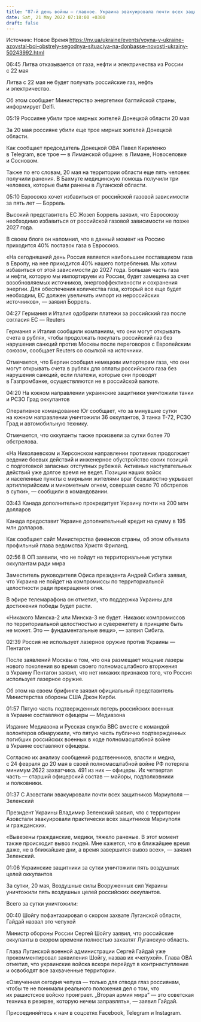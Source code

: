 ```yaml
---
title: "87-й день войны — главное. Украина эвакуировала почти всех защитников с Азовстали и не пойдет на территориальные уступки России"
date: Sat, 21 May 2022 07:18:00 +0300
draft: false
---
```

Источник: Новое Время https://nv.ua/ukraine/events/voyna-v-ukraine-azovstal-boi-obstrely-segodnya-situaciya-na-donbasse-novosti-ukrainy-50243992.html


06:45 Литва отказывается от газа, нефти и электричества из России с 22 мая

Литва с 22 мая не будет получать российские газ, нефть и электричество.



Об этом сообщает Министерство энергетики балтийской страны, информирует Delfi.

05:19 Россияне убили трое мирных жителей Донецкой области 20 мая

За 20 мая россияне убили еще трое мирных жителей Донецкой области.

Как сообщает председатель Донецкой ОВА Павел Кириленко в Telegram, все трое — в Лиманской общине: в Лимане, Новоселовке и Сосновом.

Также по его словам, 20 мая на территории области еще пять человек получили ранения. В Бахмуте медицинскую помощь получили три человека, которые были ранены в Луганской области.

05:10 Евросоюз хочет избавиться от российской газовой зависимости за пять лет — Боррель

Высокий представитель ЕС Жозеп Боррель заявил, что Евросоюзу необходимо избавиться от российской газовой зависимости не позже 2027 года.

В своем блоге он напомнил, что в данный момент на Россию приходится 40% поставок газа в Евросоюз.

«На сегодняшний день Россия является наибольшим поставщиком газа в Европу, на нее приходится 40% нашего потребления. Мы хотим избавиться от этой зависимости до 2027 года. Большая часть газа и нефти, которую мы импортируем из России, будет замещена за счет возобновляемых источников, энергоэффективности и сохранения энергии. Для обеспечения количества газа, который все еще будет необходим, ЕС должен увеличить импорт из нероссийских источников», — заявил Боррель.

04:27 Германия и Италия одобрили платежи за российский газ после согласия ЕС — Reuters

Германия и Италия сообщили компаниям, что они могут открывать счета в рублях, чтобы продолжать покупать российский газ без нарушения санкций против Москвы после переговоров с Европейским союзом, сообщает Reuters со ссылкой на источники.



Отмечается, что Берлин сообщил немецким импортерам газа, что они могут открывать счета в рублях для оплаты российского газа без нарушения санкций, если платежи, которые они проводят в Газпромбанке, осуществляются не в российской валюте.

04:20 На южном направлении украинские защитники уничтожили танки и РСЗО Град оккупантов

Оперативное командование Юг сообщает, что за минувшие сутки на южном направлении уничтожили 36 оккупантов, 3 танка Т-72, РСЗО Град и автомобильную технику.

Отмечается, что оккупанты также произвели за сутки более 70 обстрелова.

«На Николаевском и Херсонском направлении противник продолжает ведение боевых действий и инженерное обустройство своих позиций с подготовкой запасных отступных рубежей. Активных наступательных действий уже долгое время не ведет. Позиции наших войск и населенные пункты с мирными жителями враг безжалостно укрывает артиллерийским и минометным огнем, совершая около 70 обстрелов в сутки», — сообщили в командовании.

03:43 Канада дополнительно прокредитует Украину почти на 200 млн долларов

Канада предоставит Украине дополнительный кредит на сумму в 195 млн долларов.



Как сообщает сайт Министерства финансов страны, об этом объявила профильный глава ведомства Христя Фриланд.

02:56 В ОП заявили, что не пойдут на территориальные уступки оккупантам ради мира

Заместитель руководителя Офиса президента Андрей Сибига заявил, что Украина не пойдет на компромиссы по территориальной целостности ради прекращения огня.

В эфире телемарафона он отметил, что поддержка Украины для достижения победы будет расти.



«Никакого Минска-2 или Минска-3 не будет. Никаких компромиссов по территориальной целостностью и суверенитету в принципе быть не может. Это — фундаментальные вещи», — заявил Сибига.

02:39 Россия не использует лазерное оружие против Украины — Пентагон

После заявлений Москвы о том, что она размещает мощные лазеры нового поколения во время своего полномасштабного вторжения в Украину Пентагон заявил, что нет никаких признаков того, что Россия использует лазерное оружие.

Об этом на своем брифинге заявил официальный представитель Министерства обороны США Джон Кирби.

01:57 Пятую часть подтвержденных потерь российских военных в Украине составляют офицеры — Медиазона

Издание Медиазона и Русская служба BBC вместе с командой волонтеров обнаружили, что пятую часть публично подтвержденных погибших российских военных в ходе полномасштабной войне в Украине составляют офицеры.

Согласно их анализу сообщений родственников, власти и медиа, с 24 февраля до 20 мая в своей полномасштабной войне РФ потеряла минимум 2622 захватчика. 491 из них — офицеры. Их четвертая часть — старший офицерский состав — майоры, подполковники и полковники.

01:37 С Азовстали эвакуировали почти всех защитников Мариуполя — Зеленский

Президент Украины Владимир Зеленский заявил, что с территории Азовстали эвакуировали практически всех защитников Мариуполя и гражданских.



«Вывезены гражданские, медики, тяжело раненые. В этот момент также происходит вывоз людей. Мне кажется, что в ближайшее время даже, не в ближайшие дни, а время завершится вывоз всех», — заявил Зеленский.

01:06 Украинские защитники за сутки уничтожили пять воздушных целей оккупантов

За сутки, 20 мая, Воздушные силы Вооруженных сил Украины уничтожили пять воздушных целей российских оккупантов.

Всего за сутки уничтожили:

00:40 Шойгу пофантазировал о скором захвате Луганской области, Гайдай назвал это чепухой

Министр обороны России Сергей Шойгу заявил, что российские оккупанты в скором времени полностью захватят Луганскую область.

Глава Луганской военной администрации Сергей Гайдай уже прокомментировал заявиления Шойгу, назвав их «чепухой». Глава ОВА отметил, что украинские войска вскоре перейдут в контрнаступление и освободят все захваченные территории.



«Озвученная сегодня чепуха — только для отвода глаз россиянам, чтобы те не понимали реального положения дел о том, что их рашистское войско проиграет. „Вторая армия мира“ — это советская техника в резерве, которую нечем заправлять», — заявил Гайдай.

Присоединяйтесь к нам в соцсетях Facebook, Telegram и Instagram.
